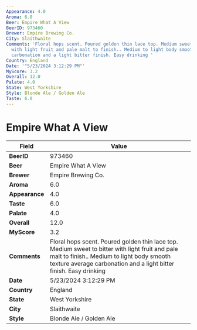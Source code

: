 ```yaml
---
Appearance: 4.0
Aroma: 6.0
Beer: Empire What A View
BeerID: 973460
Brewer: Empire Brewing Co.
City: Slaithwaite
Comments: 'Floral hops scent. Poured golden thin lace top. Medium sweet to bitter
  with light fruit and pale malt to finish.. Medium to light body smooth texture average
  carbonation and a light bitter finish. Easy drinking '
Country: England
Date: '"5/23/2024 3:12:29 PM"'
MyScore: 3.2
Overall: 12.0
Palate: 4.0
State: West Yorkshire
Style: Blonde Ale / Golden Ale
Taste: 6.0
---
```


# Empire What A View

| Field         | Value |
|---------------|-------|
| **BeerID** | 973460 |
| **Beer** | Empire What A View |
| **Brewer** | Empire Brewing Co. |
| **Aroma** | 6.0 |
| **Appearance** | 4.0 |
| **Taste** | 6.0 |
| **Palate** | 4.0 |
| **Overall** | 12.0 |
| **MyScore** | 3.2 |
| **Comments** | Floral hops scent. Poured golden thin lace top. Medium sweet to bitter with light fruit and pale malt to finish.. Medium to light body smooth texture average carbonation and a light bitter finish. Easy drinking  |
| **Date** | 5/23/2024 3:12:29 PM |
| **Country** | England |
| **State** | West Yorkshire |
| **City** | Slaithwaite |
| **Style** | Blonde Ale / Golden Ale |
